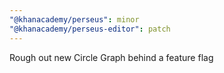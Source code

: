 ```yaml
---
"@khanacademy/perseus": minor
"@khanacademy/perseus-editor": patch
---
```


Rough out new Circle Graph behind a feature flag
